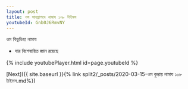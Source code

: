 ```yaml
---
layout: post
title: ওম সাহস্রাপদে নামায ১০৮ টাইমস
youtubeId: Gnb0J6RmvNY
---
```

 
 
 ওম বিভুডিহা নামায  
 
 -  যার বিশেষায়িত জ্ঞান রয়েছে 
 
  
 
  
 
 
 
 
 
 


{% include youtubePlayer.html id=page.youtubeId %}
 
[Next]({{ site.baseurl }}{% link  split2/_posts/2020-03-15-ওম কুম্ভায় নামায ১০৮ টাইমস.md%})
 
